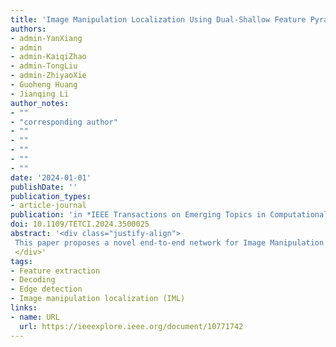 ```yaml
---
title: 'Image Manipulation Localization Using Dual-Shallow Feature Pyramid Fusion and Boundary Contextual Incoherence Enhancement'
authors:
- admin-YanXiang
- admin
- admin-KaiqiZhao
- admin-TongLiu
- admin-ZhiyaoXie
- Guoheng Huang
- Jianqing Li
author_notes:
- ""
- "corresponding author"
- ""
- ""
- ""
- ""
- ""
date: '2024-01-01'
publishDate: ''
publication_types:
- article-journal
publication: 'in *IEEE Transactions on Emerging Topics in Computational Intelligence* [SCI,JCR Q1]'
doi: 10.1109/TETCI.2024.3500025
abstract: '<div class="justify-align">
 This paper proposes a novel end-to-end network for Image Manipulation Localization (IML) comprising three modules: feature fusion, encoder, and decoder. To address the limitations of current DNN-based IML algorithms in accessing global features and segmenting tampered edges, we propose a Dual-shallow Feature Pyramid Fusion (DFPF) module. The DFPF module integrates semantic and texture features through a bidirectional pathway, forming RGB Feature Pyramids (RGBFP) and Local Textual Feature Pyramids (LTFP) using dual Hybrid ResNet50s in a ’Siamese' configuration. These feature pyramids are merged via multi-scale fusion to enhance global pyramid features for decoding. The LTFP branch includes a Pre-processing Block, Parallel Multi-Scale Convolution (PMSC), or Channel Split High-frequency Convolution (CSHC) to capture local textual features and subtle manipulation traces. The Encoder employs Transformer layers for robust global representations. At the same time, the Decoder uses Cascaded Boundary Context Inconsistent Enhancement (BCIE) Blocks to reconstruct a coarse-to-fine binary mask, enhancing texture inconsistencies at manipulated region boundaries. Additionally, we introduce an automated method for generating a large-scale forgery dataset via Photoshop Scripting, reducing labor costs. Our model effectively locates tampered regions of various shapes and sizes, improving boundary anomaly detection. Extensive experimental results demonstrate that our method significantly outperforms existing state-of-the-art models.
 </div>'
tags:
- Feature extraction
- Decoding
- Edge detection
- Image manipulation localization (IML)
links:
- name: URL
  url: https://ieeexplore.ieee.org/document/10771742
---
```

